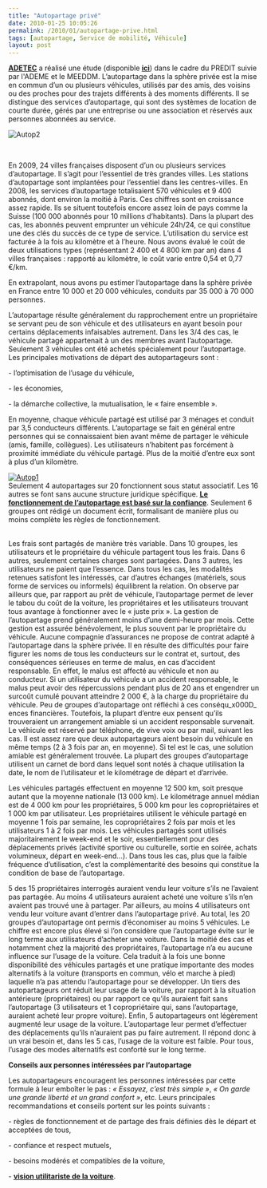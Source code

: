 ```yaml
---
title: "Autopartage privé"
date: 2010-01-25 10:05:26
permalink: /2010/01/autopartage-prive.html
tags: [autopartage, Service de mobilité, Véhicule]
layout: post
---
```


<p class="MsoNormal"><span style="text-decoration: none"><strong><a href="http://www.adetec-deplacements.com/">ADETEC</a></strong> a réalisé une étude (disponible <strong><span style="text-decoration: underline"><a href="https://gabrielplassat.github.io/transportsdufutur/wp-content/uploads/sites/6/2010/01/autopartage.pdf" target="_blank">ici</a></span></strong>) dans le cadre du PREDIT suivie par l'ADEME et le MEEDDM. L’autopartage dans la sphère privée est la mise en commun d’un ou plusieurs véhicules, utilisés par des amis, des voisins ou des proches pour des trajets différents à des moments différents. Il se distingue des services d’autopartage, qui sont des systèmes de location de courte durée, gérés par une entreprise ou une association et réservés aux personnes abonnées au service.</span></p> <p class="MsoNormal"><span style="text-decoration: none"></span></p> <p class="MsoNormal"><span><img alt="Autop2" border="0" class="asset asset-image at-xid-6a0120a66d2ad4970b0128770cbcde970c " src="/wp-content/uploads/sites/6/old/6a0120a66d2ad4970b0128770cbcde970c-320pi.jpg" title="Autop2" /></span></p> <p class="MsoNormal"><span></span> </p> <p class="MsoNormal"><span></span></p>   <!--more-->  <p class="MsoNormal"><span>En 2009, 24 villes françaises disposent d’un ou plusieurs services d’autopartage. Il s’agit pour l’essentiel de très grandes villes. Les stations d’autopartage sont implantées pour l’essentiel dans les centres-villes. En 2008, les services d’autopartage totalisaient 570 véhicules et 9 400 abonnés, dont environ la moitié à Paris. Ces chiffres sont en croissance assez rapide. Ils se situent toutefois encore assez loin de pays comme la Suisse (100 000 abonnés pour 10 millions d’habitants). Dans la plupart des cas, les abonnés peuvent emprunter un véhicule 24h/24, ce qui constitue une des clés du succès de ce type de service. L’utilisation du service est facturée à la fois au kilomètre et à l’heure. Nous avons évalué le coût de deux utilisations types (représentant 2 400 et 4 800 km par an) dans 4 villes françaises : rapporté au kilomètre, le coût varie entre 0,54 et 0,77 €/km.</span></p> <p class="MsoNormal"><span>En extrapolant, nous avons pu estimer l’autopartage dans la sphère privée en France entre 10 000 et 20 000 véhicules, conduits par 35 000 à 70 000 personnes.</span></p> <p class="MsoNormal"><span></span></p> <p class="MsoNormal"><span>L’autopartage résulte généralement du rapprochement entre un propriétaire se servant peu de son véhicule et des utilisateurs en ayant besoin pour certains déplacements infaisables autrement. Dans les 3/4 des cas, le véhicule partagé appartenait à un des membres avant l’autopartage. Seulement 3 véhicules ont été achetés spécialement pour l’autopartage. Les principales motivations de départ des autopartageurs sont :</span></p> <p class="MsoNormal"><span>- l’optimisation de l’usage du véhicule,</span></p> <p class="MsoNormal"><span>- les économies,</span></p> <p class="MsoNormal"><span>- la démarche collective, la mutualisation, le « faire ensemble ».</span></p> <p class="MsoNormal"><span></span></p> <p class="MsoNormal"><span>En moyenne, chaque véhicule partagé est utilisé par 3 ménages et conduit par 3,5 conducteurs différents. L’autopartage se fait en général entre personnes qui se connaissaient bien avant même de partager le véhicule (amis, famille, collègues). Les utilisateurs n’habitent pas forcément à proximité immédiate du véhicule partagé. Plus de la moitié d’entre eux sont à plus d’un kilomètre.</span></p> <p class="MsoNormal"><span><a href="https://gabrielplassat.github.io/transportsdufutur/wp-content/uploads/sites/6/old/6a0120a66d2ad4970b0120a809a526970b-pi.jpg" rel="lightbox"><img alt="Autop1" border="0" class="asset asset-image at-xid-6a0120a66d2ad4970b0120a809a526970b " src="/wp-content/uploads/sites/6/old/6a0120a66d2ad4970b0120a809a526970b-500pi.jpg" title="Autop1" /></a> <br /></span><span>Seulement 4 autopartages sur 20 fonctionnent sous statut associatif. Les 16 autres se font sans aucune structure juridique spécifique. <strong><span style="text-decoration: underline"><a href="https://gabrielplassat.github.io/transportsdufutur/2010/01/la-puissance-des-reseaux-seratelle-suffisante.html" target="_blank">Le fonctionnement de l’autopartage est basé sur la confiance</a></span></strong>. Seulement 6 groupes ont rédigé un document écrit, formalisant de manière plus ou moins complète les règles de fonctionnement.</span></p> <p class="MsoNormal"><span><br /></span><span>Les frais sont partagés de manière très variable. Dans 10 groupes, les utilisateurs et le propriétaire du </span><span>véhicule partagent tous les frais. Dans 6 autres, seulement certaines charges sont partagées. Dans 3 </span><span>autres, les utilisateurs ne paient que l’essence. Dans tous les cas, les modalités retenues satisfont les </span><span>intéressés, car d’autres échanges (matériels, sous forme de services ou informels) équilibrent la </span><span>relation. On observe par ailleurs que, par rapport au prêt de véhicule, l’autopartage permet de lever le </span><span>tabou du coût de la voiture, les propriétaires et les utilisateurs trouvant tous avantage à fonctionner avec le « juste prix ». La gestion de l’autopartage prend généralement moins d’une demi-heure par mois. Cette gestion est assurée bénévolement, le plus souvent par le propriétaire du véhicule. Aucune compagnie d’assurances ne propose de contrat adapté à l’autopartage dans la sphère privée. Il en résulte des difficultés pour faire figurer les noms de tous les conducteurs sur le contrat et, surtout, des conséquences sérieuses en terme de malus, en cas d’accident responsable. En effet, le malus est affecté au véhicule et non au conducteur. Si un utilisateur du véhicule a un accident responsable, le malus peut avoir des répercussions pendant plus de 20 ans et engendrer un surcoût cumulé pouvant atteindre 2 000 €, à la charge du propriétaire du véhicule. Peu de groupes d’autopartage ont réfléchi à ces conséqu_x000D_
ences financières. Toutefois, la plupart d’entre eux pensent qu’ils trouveraient un arrangement amiable si un accident responsable survenait. Le véhicule est réservé par téléphone, de vive voix ou par mail, suivant les cas. Il est assez rare que deux autopartageurs aient besoin du véhicule en même temps (2 à 3 fois par an, en moyenne). Si tel est le cas, une solution amiable est généralement trouvée. La plupart des groupes d’autopartage utilisent un carnet de bord dans lequel sont notés à chaque utilisation la date, le nom de l’utilisateur et le kilométrage de départ et d’arrivée.</span></p> <p class="MsoNormal"><span></span></p> <p class="MsoNormal"><span>Les véhicules partagés effectuent en moyenne 12 500 km, soit presque autant que la moyenne nationale (13 000 km). Le kilométrage annuel médian est de 4 000 km pour les propriétaires, 5 000 km pour les copropriétaires et 1 000 km par utilisateur. Les propriétaires utilisent le véhicule partagé en moyenne 1 fois par semaine, les copropriétaires 2 fois par mois et les utilisateurs 1 à 2 fois par mois. Les véhicules partagés sont utilisés majoritairement le week-end et le soir, essentiellement pour des déplacements privés (activité sportive ou culturelle, sortie en soirée, achats volumineux, départ en week-end…). Dans tous les cas, plus que la faible fréquence d’utilisation, c’est la complémentarité des besoins qui constitue la condition de base de l’autopartage.</span></p> <p class="MsoNormal"><span></span></p> <p class="MsoNormal"><span>5 des 15 propriétaires interrogés auraient vendu leur voiture s’ils ne l’avaient pas partagée. Au moins 4 utilisateurs auraient acheté une voiture s’ils n’en avaient pas trouvé une à partager. Par ailleurs, au moins 4 utilisateurs ont vendu leur voiture avant d’entrer dans l’autopartage privé. Au total, les 20 groupes d’autopartage ont permis d’économiser au moins 5 véhicules. Le chiffre est encore plus élevé si l’on considère que l’autopartage évite sur le long terme aux utilisateurs d’acheter une voiture. Dans la moitié des cas et notamment chez la majorité des propriétaires, l’autopartage n’a eu aucune influence sur l’usage de la voiture. Cela traduit à la fois une bonne disponibilité des véhicules partagés et une pratique importante des modes alternatifs à la voiture (transports en commun, vélo et marche à pied) laquelle n’a pas attendu l’autopartage pour se développer. Un tiers des autopartageurs ont réduit leur usage de la voiture, par rapport à la situation antérieure (propriétaires) ou par rapport ce qu’ils auraient fait sans l’autopartage (3 utilisateurs et 1 copropriétaire qui, sans l’autopartage, auraient acheté leur propre voiture). Enfin, 5 autopartageurs ont légèrement augmenté leur usage de la voiture. L’autopartage leur permet d’effectuer des déplacements qu’ils n’auraient pas pu faire autrement. Il répond donc à un vrai besoin et, dans les 5 cas, l’usage de la voiture est faible. Pour tous, l’usage des modes alternatifs est conforté sur le long terme.</span><span></span></p> <p class="MsoNormal"><span></span></p> <p class="MsoNormal"><strong><span>Conseils aux personnes intéressées par l’autopartage</span></strong></p> <p class="MsoNormal"><span>Les autopartageurs encouragent les personnes intéressées par cette formule à leur emboîter le pas : <em>« Essayez, c’est très simple »</em>, <em>« On garde une grande liberté et un grand confort »</em>, etc. Leurs principales recommandations et conseils portent sur les points suivants :</span></p> <p class="MsoNormal"><span>- règles de fonctionnement et de partage des frais définies dès le départ et acceptées de tous,</span></p> <p class="MsoNormal"><span>- confiance et respect mutuels,</span></p> <p class="MsoNormal"><span>- besoins modérés et compatibles de la voiture,</span></p> <p class="MsoNormal"><span>- <strong><span style="text-decoration: underline"><a href="https://gabrielplassat.github.io/transportsdufutur/2009/11/le-passage-de-lobjet-vehicule-aux-services-de-mobilite-une-chance.html" target="_blank">vision utilitariste de la voiture</a></span></strong>.</span></p>
